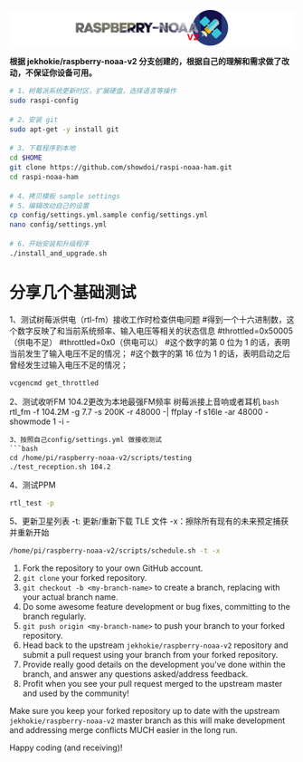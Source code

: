 ![Raspberry NOAA](assets/header_1600_v2.png)


**根据  jekhokie/raspberry-noaa-v2 分支创建的，根据自己的理解和需求做了改动，不保证你设备可用。**




```bash
# 1、树莓派系统更新时区，扩展硬盘，选择语言等操作
sudo raspi-config

# 2、安装 git
sudo apt-get -y install git

# 3、下载程序到本地
cd $HOME
git clone https://github.com/showdoi/raspi-noaa-ham.git
cd raspi-noaa-ham

# 4、拷贝模板 sample settings 
# 5、编辑改动自己的设置
cp config/settings.yml.sample config/settings.yml
nano config/settings.yml

# 6、开始安装和升级程序
./install_and_upgrade.sh
```



# 分享几个基础测试

1、测试树莓派供电（rtl-fm）接收工作时检查供电问题
#得到一个十六进制数，这个数字反映了和当前系统频率、输入电压等相关的状态信息
#throttled=0x50005（供电不足）
#throttled=0x0（供电可以）
#这个数字的第 0 位为 1 的话，表明当前发生了输入电压不足的情况；
#这个数字的第 16 位为 1 的话，表明启动之后曾经发生过输入电压不足的情况；
```bash
vcgencmd get_throttled
```


2、测试收听FM   104.2更改为本地最强FM频率  树莓派接上音响或者耳机
```bash```
rtl_fm -f 104.2M  -g 7.7 -s 200K -r 48000 -| ffplay -f s16le -ar 48000  -showmode 1 -i -
```
3、按照自己config/settings.yml 做接收测试
```bash
cd /home/pi/raspberry-noaa-v2/scripts/testing
./test_reception.sh 104.2
```

4、测试PPM
```bash
rtl_test -p 
```
5、更新卫星列表
-t: 更新/重新下载 TLE 文件
-x：擦除所有现有的未来预定捕获并重新开始
```bash
/home/pi/raspberry-noaa-v2/scripts/schedule.sh -t -x 
```


1. Fork the repository to your own GitHub account.
2. `git clone` your forked repository.
3. `git checkout -b <my-branch-name>` to create a branch, replacing with your actual branch name.
4. Do some awesome feature development or bug fixes, committing to the branch regularly.
5. `git push origin <my-branch-name>` to push your branch to your forked repository.
6. Head back to the upstream `jekhokie/raspberry-noaa-v2` repository and submit a pull request using your branch from your forked repository.
7. Provide really good details on the development you've done within the branch, and answer any questions asked/address feedback.
8. Profit when you see your pull request merged to the upstream master and used by the community!

Make sure you keep your forked repository up to date with the upstream `jekhokie/raspberry-noaa-v2` master branch as this will make
development and addressing merge conflicts MUCH easier in the long run.

Happy coding (and receiving)!
